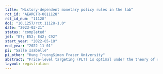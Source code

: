 ```yaml
---
title: "History-dependent monetary policy rules in the lab"
rct_id: "AEARCTR-0011128"
rct_id_num: "11128"
doi: "10.1257/rct.11128-1.0"
date: "2023-03-21"
status: "completed"
jel: "E7; E52; E42; C92"
start_year: "2022-05-18"
end_year: "2022-11-01"
pi: "Salle Isabelle"
pi_other: "Hung TruongSimon Fraser University"
abstract: "Price-level targeting (PLT) is optimal under the theory of rational expectations (RE), i.e. when expectations are in line with the monetary policy rule, but lacks empirical support. Given the hurdles to the implementation of macroeconomic field experiments, we utilize a laboratory forecasting group experiment --  where expectations come from human subjects  -- to collect data on expectations, inflation and output dynamics under the traditional inflation targeting (IT) framework and PLT confronted with both deflationary and cost-push shocks. This sequence of shocks is designed to approximate the recent course of events. We add a third treatment where PLT is augmented with central bank communication about the time-dependent inflation rate that would be consistent with closing the price gap in each period. Under RE, this additional piece of information is redundant because agents are supposed to form model-consistent expectations. "
layout: registration
---
```


